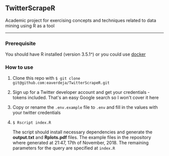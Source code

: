 ## TwitterScrapeR

Academic project for exercising concepts and techniques related to data mining using R as a tool

---

### Prerequisite

You should have R installed (version 3.5.1^) or you could
use [docker](https://github.com/rocker-org/rocker)

### How to use

1. Clone this repo with `$ git clone git@github.com:eaverdeja/TwitterScrapeR.git`
2. Sign up for a Twitter developer account and get your credentials - tokens included. That's an easy Google search so I won't cover it here
3. Copy or rename the `.env.example` file to `.env` and fill in the values with your twitter credentials
4. `$ Rscript index.R`

    The script should install necessary dependencies and 
    generate the **output.txt** and **Rplots.pdf** files. The example files in the repository where generated at 21:47, 17th of November, 2018. The remaining parameters for the query are specified at `index.R`

